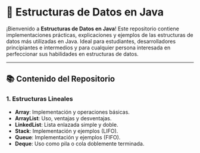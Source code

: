 # 🌟 Estructuras de Datos en Java

¡Bienvenido a **Estructuras de Datos en Java**! Este repositorio contiene implementaciones prácticas, explicaciones y ejemplos de las estructuras de datos más utilizadas en Java. Ideal para estudiantes, desarrolladores principiantes e intermedios y para cualquier persona interesada en perfeccionar sus habilidades en estructuras de datos.

---

## 📚 Contenido del Repositorio

### 1. Estructuras Lineales
- **Array**: Implementación y operaciones básicas.
- **ArrayList**: Uso, ventajas y desventajas.
- **LinkedList**: Lista enlazada simple y doble.
- **Stack**: Implementación y ejemplos (LIFO).
- **Queue**: Implementación y ejemplos (FIFO).
- **Deque**: Uso como pila o cola doblemente terminada.
